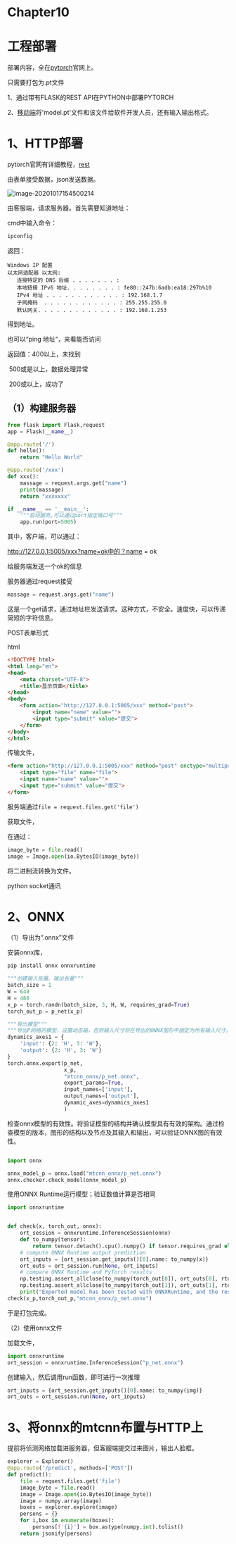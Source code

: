 # Chapter10

# 工程部署

部署内容，全在[pytorch](https://pytorch.org/)官网上。

只需要打包为.pt文件



1、通过带有FLASK的REST API在PYTHON中部署PYTORCH

2、[移动端](https://pytorch.org/mobile/android/)将'model.pt'文件和该文件给软件开发人员，还有输入输出格式。

# 1、HTTP部署

pytorch官网有详细教程，[rest](https://pytorch.org/tutorials/intermediate/flask_rest_api_tutorial.html#)

由表单接受数据，json发送数据。

![image-20201017154500214](D:%5CLearn-DeepLearning%5Cimage%5Cimage-20201017154500214.png)

由客服端，请求服务器。首先需要知道地址：

cmd中输入命令：

```python
ipconfig
```

返回：

```
Windows IP 配置
以太网适配器 以太网:
   连接特定的 DNS 后缀 . . . . . . . :
   本地链接 IPv6 地址. . . . . . . . : fe80::247b:6adb:ea18:297b%10
   IPv4 地址 . . . . . . . . . . . . : 192.168.1.7
   子网掩码  . . . . . . . . . . . . : 255.255.255.0
   默认网关. . . . . . . . . . . . . : 192.168.1.253
```

得到地址。

也可以“ping 地址“，来看能否访问



返回值：400以上，未找到

​				500或是以上，数据处理异常

​				200或以上，成功了



## （1）构建服务器

```python
from flask import Flask,request
app = Flask(__name__)

@app.route('/')
def hello():
    return "Hello World"

@app.route('/xxx')
def xxx():
    massage = request.args.get("name")
    print(massage)
    return "xxxxxxx"

if __name__ == '__main__':
    """启动服务,可以通过port指定端口号"""
    app.run(port=5005)
```

其中，客户端，可以通过：

http://127.0.0.1:5005/xxx?name=ok中的？name = ok

给服务端发送一个ok的信息

服务器通过request接受

```python
massage = request.args.get("name")
```

这是一个get请求，通过地址栏发送请求。这种方式，不安全。速度快，可以传递简短的字符信息。



POST表单形式

html

```html
<!DOCTYPE html>
<html lang="en">
<head>
    <meta charset="UTF-8">
    <title>显示页面</title>
</head>
<body>
    <form action="http://127.0.0.1:5005/xxx" method="post">
        <input name="name" value="">
        <input type="submit" value="提交">
    </form>
</body>
</html>
```



传输文件，

```html
<form action="http://127.0.0.1:5005/xxx" method="post" enctype="multipart/form-data">
    <input type="file" name="file">
    <input name="name" value="">
    <input type="submit" value="提交">
</form>
```

服务端通过`file = request.files.get('file')`

获取文件，

在通过：

```python
image_byte = file.read()
image = Image.open(io.BytesIO(image_byte))
```

将二进制流转换为文件。



python socket通讯

# 2、ONNX

（1）导出为“.onnx”文件

安装onnx库，

```python
pip install onnx onnxruntime
```

```python
"""创建输入张量、输出张量"""
batch_size = 1
W = 640
H = 480
x_p = torch.randn(batch_size, 3, H, W, requires_grad=True)
torch_out_p = p_net(x_p)

"""导出模型"""
"""导出P网络的模型，设置动态轴，否则输入尺寸将在导出的ONNX图形中固定为所有输入尺寸。"""
dynamics_axes1 = {
    'input': {2: 'H', 3: 'W'},
    'output': {2: 'H', 3: 'W'}
}
torch.onnx.export(p_net,
                  x_p,
                  "mtcnn_onnx/p_net.onnx",
                  export_params=True,
                  input_names=['input'],
                  output_names=['output'],
                  dynamic_axes=dynamics_axes1
                  )
```

检查onnx模型的有效性。将验证模型的结构并确认模型具有有效的架构。通过检查模型的版本，图形的结构以及节点及其输入和输出，可以验证ONNX图的有效性。

```python

import onnx

onnx_model_p = onnx.load("mtcnn_onnx/p_net.onnx")
onnx.checker.check_model(onnx_model_p)
```



使用ONNX Runtime运行模型；验证数值计算是否相同

```python
import onnxruntime


def check(x, torch_out, onnx):
    ort_session = onnxruntime.InferenceSession(onnx)
    def to_numpy(tensor):
        return tensor.detach().cpu().numpy() if tensor.requires_grad else tensor.cpu().numpy()
    # compute ONNX Runtime output prediction
    ort_inputs = {ort_session.get_inputs()[0].name: to_numpy(x)}
    ort_outs = ort_session.run(None, ort_inputs)
    # compare ONNX Runtime and PyTorch results
    np.testing.assert_allclose(to_numpy(torch_out[0]), ort_outs[0], rtol=1e-03, atol=1e-05)
    np.testing.assert_allclose(to_numpy(torch_out[1]), ort_outs[1], rtol=1e-03, atol=1e-05)
    print("Exported model has been tested with ONNXRuntime, and the result looks good!")
check(x_p,torch_out_p,"mtcnn_onnx/p_net.onnx")
```

于是打包完成。



（2）使用onnx文件

加载文件，

```python
import onnxruntime
ort_session = onnxruntime.InferenceSession("p_net.onnx")
```



创建输入，然后调用run函数，即可进行一次推理

```python
ort_inputs = {ort_session.get_inputs()[0].name: to_numpy(img)}
ort_outs = ort_session.run(None, ort_inputs)
```





# 3、将onnx的mtcnn布置与HTTP上

提前将侦测网络加载进服务器，但客服端提交过来图片，输出人脸框。

```python
explorer = Explorer()
@app.route('/predict', methods=['POST'])
def predict():
    file = request.files.get('file')
    image_byte = file.read()
    image = Image.open(io.BytesIO(image_byte))
    image = numpy.array(image)
    boxes = explorer.explore(image)
    persons = {}
    for i,box in enumerate(boxes):
        persons[f'{i}'] = box.astype(numpy.int).tolist()
    return jsonify(persons)
```
